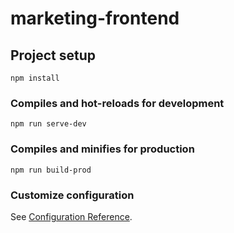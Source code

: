 # marketing-frontend

## Project setup
```
npm install
```

### Compiles and hot-reloads for development
```
npm run serve-dev
```

### Compiles and minifies for production
```
npm run build-prod
```

### Customize configuration
See [Configuration Reference](https://cli.vuejs.org/config/).
